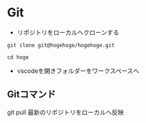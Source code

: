 # Git
- リポジトリをローカルへクローンする
```
git clone git@hogehoge/hogehoge.git
```

```
cd hoge
```
- vscodeを開きフォルダーをワークスペースへ
## Gitコマンド
git pull 最新のリポジトリをローカルへ反映
